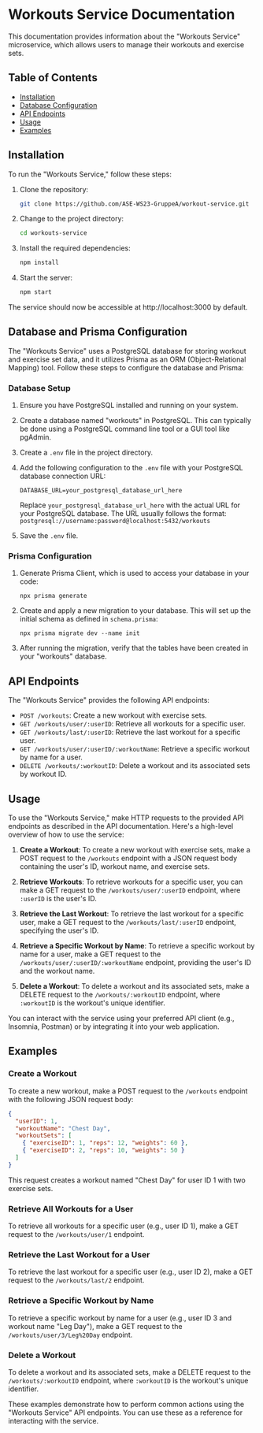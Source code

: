 # Workouts Service Documentation

This documentation provides information about the "Workouts Service" microservice, which allows users to manage their workouts and exercise sets.

## Table of Contents

- [Installation](#installation)
- [Database Configuration](#database-configuration)
- [API Endpoints](#api-endpoints)
- [Usage](#usage)
- [Examples](#examples)

## Installation

To run the "Workouts Service," follow these steps:

1. Clone the repository:

   ```bash
   git clone https://github.com/ASE-WS23-GruppeA/workout-service.git
   ```
2. Change to the project directory:
    ```bash
   cd workouts-service
   ```
3. Install the required dependencies:
    ```bash
    npm install
    ```
4. Start the server:
    ```bash
    npm start
    ```
The service should now be accessible at http://localhost:3000 by default.

## Database and Prisma Configuration

The "Workouts Service" uses a PostgreSQL database for storing workout and exercise set data, and it utilizes Prisma as an ORM (Object-Relational Mapping) tool. Follow these steps to configure the database and Prisma:

### Database Setup

1. Ensure you have PostgreSQL installed and running on your system.

2. Create a database named "workouts" in PostgreSQL. This can typically be done using a PostgreSQL command line tool or a GUI tool like pgAdmin.

3. Create a `.env` file in the project directory.

4. Add the following configuration to the `.env` file with your PostgreSQL database connection URL:
    ```env
    DATABASE_URL=your_postgresql_database_url_here
    ```
   Replace `your_postgresql_database_url_here` with the actual URL for your PostgreSQL database. The URL usually follows the format: `postgresql://username:password@localhost:5432/workouts`

5. Save the `.env` file.

### Prisma Configuration

1. Generate Prisma Client, which is used to access your database in your code:
    ```
    npx prisma generate
    ```

2. Create and apply a new migration to your database. This will set up the initial schema as defined in `schema.prisma`:
    ```
    npx prisma migrate dev --name init
    ```

6. After running the migration, verify that the tables have been created in your "workouts" database.


## API Endpoints

The "Workouts Service" provides the following API endpoints:

- `POST /workouts`: Create a new workout with exercise sets.
- `GET /workouts/user/:userID`: Retrieve all workouts for a specific user.
- `GET /workouts/last/:userID`: Retrieve the last workout for a specific user.
- `GET /workouts/user/:userID/:workoutName`: Retrieve a specific workout by name for a user.
- `DELETE /workouts/:workoutID`: Delete a workout and its associated sets by workout ID.

## Usage

To use the "Workouts Service," make HTTP requests to the provided API endpoints as described in the API documentation. Here's a high-level overview of how to use the service:

1. **Create a Workout**: To create a new workout with exercise sets, make a POST request to the `/workouts` endpoint with a JSON request body containing the user's ID, workout name, and exercise sets.

2. **Retrieve Workouts**: To retrieve workouts for a specific user, you can make a GET request to the `/workouts/user/:userID` endpoint, where `:userID` is the user's ID.

3. **Retrieve the Last Workout**: To retrieve the last workout for a specific user, make a GET request to the `/workouts/last/:userID` endpoint, specifying the user's ID.

4. **Retrieve a Specific Workout by Name**: To retrieve a specific workout by name for a user, make a GET request to the `/workouts/user/:userID/:workoutName` endpoint, providing the user's ID and the workout name.

5. **Delete a Workout**: To delete a workout and its associated sets, make a DELETE request to the `/workouts/:workoutID` endpoint, where `:workoutID` is the workout's unique identifier.

You can interact with the service using your preferred API client (e.g., Insomnia, Postman) or by integrating it into your web application.

## Examples

### Create a Workout

To create a new workout, make a POST request to the `/workouts` endpoint with the following JSON request body:

```json
{
  "userID": 1,
  "workoutName": "Chest Day",
  "workoutSets": [
    { "exerciseID": 1, "reps": 12, "weights": 60 },
    { "exerciseID": 2, "reps": 10, "weights": 50 }
  ]
}
```
This request creates a workout named "Chest Day" for user ID 1 with two exercise sets.

### Retrieve All Workouts for a User

To retrieve all workouts for a specific user (e.g., user ID 1), make a GET request to the `/workouts/user/1` endpoint.

### Retrieve the Last Workout for a User

To retrieve the last workout for a specific user (e.g., user ID 2), make a GET request to the `/workouts/last/2` endpoint.

### Retrieve a Specific Workout by Name

To retrieve a specific workout by name for a user (e.g., user ID 3 and workout name "Leg Day"), make a GET request to the `/workouts/user/3/Leg%20Day` endpoint.

### Delete a Workout

To delete a workout and its associated sets, make a DELETE request to the `/workouts/:workoutID` endpoint, where `:workoutID` is the workout's unique identifier.

These examples demonstrate how to perform common actions using the "Workouts Service" API endpoints. You can use these as a reference for interacting with the service.